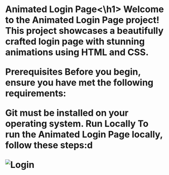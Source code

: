 <h1>Animated Login Page<\h1>
Welcome to the Animated Login Page project! This project showcases a beautifully crafted login page with stunning animations using HTML and CSS.

Prerequisites
Before you begin, ensure you have met the following requirements:

Git must be installed on your operating system.
Run Locally
To run the Animated Login Page locally, follow these steps:d

![Login](https://github.com/DilshanIndunil/Animated-Login-page/assets/163544478/b9aa2fa8-8b0e-4006-980d-3563780a381e)
